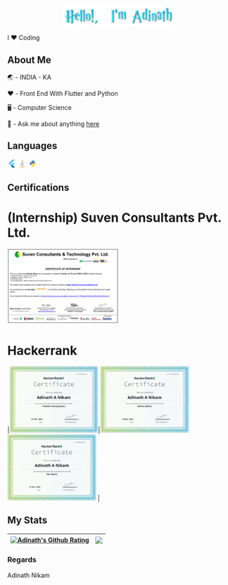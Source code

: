 <p align="center"><img width="50%" src="./assets/gh-adinath-readme.png"/></p>

I ❤ Coding


## About Me

🌏 - INDIA - KA

❤️ - Front End With Flutter and Python

🖥 - Computer Science

💬 - Ask me about anything [here](https://github.com/adinath-nikam/adinath-nikam/issues)


## Languages

<code><img height="20" src="https://raw.githubusercontent.com/github/explore/80688e429a7d4ef2fca1e82350fe8e3517d3494d/topics/flutter/flutter.png"></code>
<code><img height="20" src="https://raw.githubusercontent.com/github/explore/80688e429a7d4ef2fca1e82350fe8e3517d3494d/topics/java/java.png"></code>
<code><img height="20" src="https://raw.githubusercontent.com/github/explore/80688e429a7d4ef2fca1e82350fe8e3517d3494d/topics/python/python.png"></code>

## Certifications

# (Internship) Suven Consultants Pvt. Ltd.

<img width="50%" src="./assets/suven_internship_cetificate.png"/>

# Hackerrank

|<img width="40%" src="./assets/hackerrank_1.png"/>|<img width="40%" src="./assets/hackerrank_2.png"/>
<img width="40%" src="./assets/hackerrank_3.png"/>
|

## My Stats

| <a href="https://github.com/adinath-nikam/github-readme-stats"><img align="center" src="https://github-readme-stats.vercel.app/api?username=adinath-nikam&show_icons=true&include_all_commits=true&theme=buefy&hide_border=true" alt="Adinath's Github Rating" /></a> | <a href="https://github.com/adinath-nikam/github-readme-stats"><img align="center" src="https://github-readme-stats.vercel.app/api/top-langs/?username=adinath-nikam&layout=compact&theme=buefy&hide_border=true" /></a> |
| ------------- | ------------- |


### Regards

Adinath Nikam
